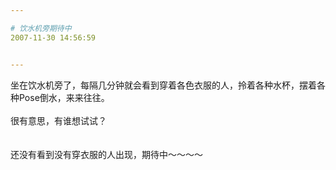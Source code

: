 ```yaml
---

# 饮水机旁期待中
2007-11-30 14:56:59


---
```



坐在饮水机旁了，每隔几分钟就会看到穿着各色衣服的人，拎着各种水杯，摆着各种Pose倒水，来来往往。<br />
<br />
很有意思，有谁想试试？<br />
<br />
<br />
还没有看到没有穿衣服的人出现，期待中～～～～